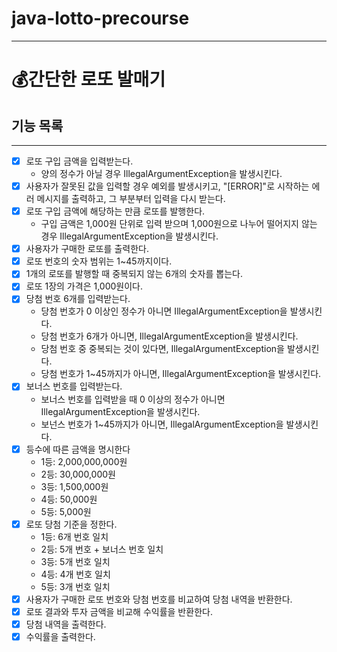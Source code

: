 # java-lotto-precourse

---

# 💰간단한 로또 발매기

## 기능 목록

---

- [x] 로또 구입 금액을 입력받는다.
    - 양의 정수가 아닐 경우 IllegalArgumentException을 발생시킨다.
- [x] 사용자가 잘못된 값을 입력할 경우 예외를 발생시키고, "[ERROR]"로 시작하는 에러 메시지를 출력하고, 그 부분부터 입력을 다시 받는다.
- [x] 로또 구입 금액에 해당하는 만큼 로또를 발행한다.
    - 구입 금액은 1,000원 단위로 입력 받으며 1,000원으로 나누어 떨어지지 않는 경우 IllegalArgumentException을 발생시킨다.
- [x] 사용자가 구매한 로또를 출력한다.
- [x] 로또 번호의 숫자 범위는 1~45까지이다.
- [x] 1개의 로또를 발행할 때 중복되지 않는 6개의 숫자를 뽑는다.
- [x] 로또 1장의 가격은 1,000원이다.
- [x] 당첨 번호 6개를 입력받는다.
    - 당첨 번호가 0 이상인 정수가 아니면 IllegalArgumentException을 발생시킨다.
    - 당첨 번호가 6개가 아니면, IllegalArgumentException을 발생시킨다.
    - 당첨 번호 중 중복되는 것이 있다면, IllegalArgumentException을 발생시킨다.
    - 당첨 번호가 1~45까지가 아니면, IllegalArgumentException을 발생시킨다.
- [x] 보너스 번호를 입력받는다.
    - 보너스 번호를 입력받을 때 0 이상의 정수가 아니면 IllegalArgumentException을 발생시킨다.
    - 보넌스 번호가 1~45까지가 아니면, IllegalArgumentException을 발생시킨다.
- [x] 등수에 따른 금액을 명시한다
    - 1등: 2,000,000,000원
    - 2등: 30,000,000원
    - 3등: 1,500,000원
    - 4등: 50,000원
    - 5등: 5,000원
- [x] 로또 당첨 기준을 정한다.
    - 1등: 6개 번호 일치
    - 2등: 5개 번호 + 보너스 번호 일치
    - 3등: 5개 번호 일치
    - 4등: 4개 번호 일치
    - 5등: 3개 번호 일치
- [x] 사용자가 구매한 로또 번호와 당첨 번호를 비교하여 당첨 내역을 반환한다.
- [x] 로또 결과와 투자 금액을 비교해 수익률을 반환한다.
- [x] 당첨 내역을 출력한다.
- [x] 수익률을 출력한다.
